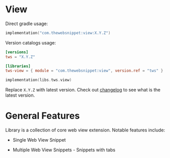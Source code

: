 # View

Direct gradle usage:

```kotlin
implementation("com.thewebsnippet:view:X.Y.Z")
```

Version catalogs usage:

```toml
[versions]
tws = "X.Y.Z"
```

```toml
[libraries]
tws-view = { module = "com.thewebsnippet:view", version.ref = "tws" }
```

```kotlin
implementation(libs.tws.view)
```

Replace `X.Y.Z` with latest version. Check out [changelog](../CHANGELOG.MD) to see what is the latest version.

# General Features

Library is a collection of core web view extension. Notable features include:

- Single Web View Snippet

- Multiple Web View Snippets - Snippets with tabs
